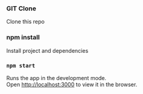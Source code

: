 ### GIT Clone
Clone this repo

### npm install
Install project and dependencies

### `npm start`

Runs the app in the development mode.<br>
Open [http://localhost:3000](http://localhost:3000) to view it in the browser.


